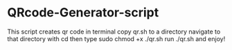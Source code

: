 # QRcode-Generator-script
This script creates qr code in terminal
copy qr.sh to a directory
navigate to that directory with cd then type sudo chmod +x ./qr.sh
run ./qr.sh and enjoy!
